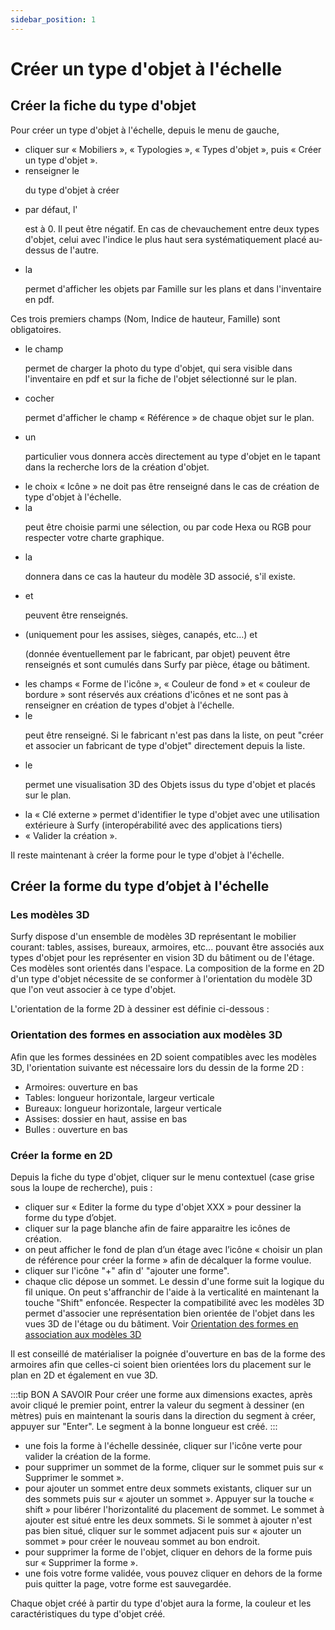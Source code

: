 ```yaml
---
sidebar_position: 1
---
```

# Créer un type d'objet à l'échelle

## Créer la fiche du type d'objet

<Youtube code="89my-CVLjOo"/>

Pour créer un type d'objet à l'échelle, depuis le menu de gauche,

-	cliquer sur « Mobiliers », « Typologies », « Types d'objet », puis « Créer un type d'objet ».
-	renseigner le <P code="itemType:name" /> du type d'objet à créer
-	par défaut, l'<P code="itemType:zIndex" /> est à 0. Il peut être négatif. En cas de chevauchement entre deux types d'objet, celui avec l'indice le plus haut sera systématiquement placé au-dessus de l'autre.
-	la <P code="itemType:itemTypeFamily" /> permet d'afficher les objets par Famille sur les plans et dans l'inventaire en pdf.

Ces trois premiers champs (Nom, Indice de hauteur, Famille) sont obligatoires.

-	le champ <P code="itemType:picture" /> permet de charger la photo du type d'objet, qui sera visible dans l'inventaire en pdf et sur la fiche de l'objet sélectionné sur le plan.
-	cocher <P code="itemType:displayItemReferenceInMap" /> permet d'afficher le champ « Référence » de chaque objet sur le plan.
-	un <P code="itemType:code" /> particulier vous donnera accès directement au type d'objet en le tapant dans la recherche lors de la création d'objet.
-	le choix « Icône » ne doit pas être renseigné dans le cas de création de type d'objet à l'échelle.
-	la <P code="itemType:color" /> peut être choisie parmi une sélection, ou par code Hexa ou RGB pour respecter votre charte graphique.
-	la <P code="itemType:height" /> donnera dans ce cas la hauteur du modèle 3D associé, s'il existe.
-	<P code="itemType:description" /> et <P code="itemType:price" /> peuvent être renseignés.
-	<P code="itemType:seatsCount" /> (uniquement pour les assises, sièges, canapés, etc…) et <P code="itemType:carbonFootprint" /> (donnée éventuellement par le fabricant, par objet) peuvent être renseignés et sont cumulés dans Surfy par pièce, étage ou bâtiment.
-	les champs « Forme de l'icône », « Couleur de fond » et « couleur de bordure » sont réservés aux créations d'icônes et ne sont pas à renseigner en création de types d'objet à l'échelle.
-	le <P code="itemType:manufacturer" /> peut être renseigné. Si le fabricant n'est pas dans la liste, on peut "créer et associer un fabricant de type d'objet" directement depuis la liste.
-	le <P code="itemType:object3dModel" /> permet une visualisation 3D des Objets issus du type d'objet et placés sur le plan.
-	la « Clé externe » permet d'identifier le type d'objet avec une utilisation extérieure à Surfy (interopérabilité avec des applications tiers)
-	« Valider la création ».

Il reste maintenant à créer la forme pour le type d'objet à l'échelle.

## Créer la forme du type d’objet à l'échelle

### Les modèles 3D
Surfy dispose d'un ensemble de modèles 3D représentant le mobilier courant: tables, assises, bureaux, armoires, etc... pouvant être associés aux types d'objet pour les représenter en vision 3D du bâtiment ou de l'étage.
Ces modèles sont orientés dans l'espace. La composition de la forme en 2D d'un type d'objet nécessite de se conformer à l'orientation du modèle 3D que l'on veut associer à ce type d'objet. 

L'orientation de la forme 2D à dessiner est définie ci-dessous :

### Orientation des formes en association aux modèles 3D

Afin que les formes dessinées en 2D soient compatibles avec les modèles 3D, l'orientation suivante est nécessaire lors du dessin de la forme 2D :
-   Armoires: ouverture en bas
-   Tables: longueur horizontale, largeur verticale
-   Bureaux: longueur horizontale, largeur verticale
-   Assises: dossier en haut, assise en bas
-   Bulles : ouverture en bas

### Créer la forme en 2D

Depuis la fiche du type d'objet, cliquer sur le menu contextuel (case grise sous la loupe de recherche), puis :

-	cliquer sur « Editer la forme du type d'objet XXX » pour dessiner la forme du type d’objet.
-   cliquer sur la page blanche afin de faire apparaitre les icônes de création.
-	on peut afficher le fond de plan d’un étage avec l’icône « choisir un plan de référence pour créer la forme » afin de décalquer la forme voulue.
-   cliquer sur l'icône "+" afin d' "ajouter une forme".
-   chaque clic dépose un sommet. Le dessin d'une forme suit la logique du fil unique. On peut s'affranchir de l'aide à la verticalité en maintenant la touche "Shift" enfoncée. Respecter la compatibilité avec les modèles 3D permet d'associer une représentation bien orientée de l'objet dans les vues 3D de l'étage ou du bâtiment. Voir [Orientation des formes en association aux modèles 3D](/en/docs/tutorials/objects/itemtype/types-d-objet-a-l-echelle/create#orientation-des-formes-en-association-aux-modèles-3d)

Il est conseillé de matérialiser la poignée d'ouverture en bas de la forme des armoires afin que celles-ci soient bien orientées lors du placement sur le plan en 2D et également en vue 3D.

:::tip BON A SAVOIR
Pour créer une forme aux dimensions exactes, après avoir cliqué le premier point, entrer la valeur du segment à dessiner (en mètres) puis en maintenant la souris dans la direction du segment à créer, appuyer sur "Enter". Le segment à la bonne longueur est créé.
:::

-	une fois la forme à l'échelle dessinée, cliquer sur l'icône verte pour valider la création de la forme.
-	pour supprimer un sommet de la forme, cliquer sur le sommet puis sur « Supprimer le sommet ».
-	pour ajouter un sommet entre deux sommets existants, cliquer sur un des sommets puis sur « ajouter un sommet ». Appuyer sur la touche « shift » pour libérer l'horizontalité du placement de sommet. Le sommet à ajouter est situé entre les deux sommets. Si le sommet à ajouter n'est pas bien situé, cliquer sur le sommet adjacent puis sur « ajouter un sommet » pour créer le nouveau sommet au bon endroit.
-	pour supprimer la forme de l'objet, cliquer en dehors de la forme puis sur « Supprimer la forme ».
-	une fois votre forme validée, vous pouvez cliquer en dehors de la forme puis quitter la page, votre forme est sauvegardée.

Chaque objet créé à partir du type d'objet aura la forme, la couleur et les caractéristiques du type d'objet créé.